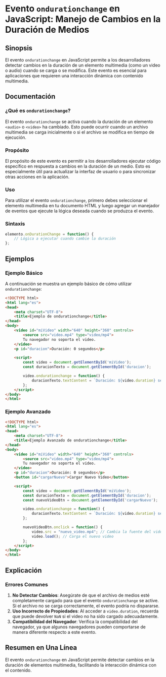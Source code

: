 <!--
Meta Description: # Evento `ondurationchange` en JavaScript: Manejo de Cambios en la Duración de Medios ## Sinopsis El evento `ondurationchange` en JavaScript permite a...
Meta Keywords: video, ondurationchange, evento, duración, html
-->

# Evento `ondurationchange` en JavaScript: Manejo de Cambios en la Duración de Medios

## Sinopsis
El evento `ondurationchange` en JavaScript permite a los desarrolladores detectar cambios en la duración de un elemento multimedia (como un video o audio) cuando se carga o se modifica. Este evento es esencial para aplicaciones que requieren una interacción dinámica con contenido multimedia.

## Documentación
### ¿Qué es `ondurationchange`?
El evento `ondurationchange` se activa cuando la duración de un elemento `<audio>` o `<video>` ha cambiado. Esto puede ocurrir cuando un archivo multimedia se carga inicialmente o si el archivo se modifica en tiempo de ejecución.

### Propósito
El propósito de este evento es permitir a los desarrolladores ejecutar código específico en respuesta a cambios en la duración de un medio. Esto es especialmente útil para actualizar la interfaz de usuario o para sincronizar otras acciones en la aplicación.

### Uso
Para utilizar el evento `ondurationchange`, primero debes seleccionar el elemento multimedia en tu documento HTML y luego agregar un manejador de eventos que ejecute la lógica deseada cuando se produzca el evento.

### Sintaxis
```javascript
elemento.onDurationChange = function() {
    // Lógica a ejecutar cuando cambie la duración
};
```

## Ejemplos
### Ejemplo Básico
A continuación se muestra un ejemplo básico de cómo utilizar `ondurationchange`:

```html
<!DOCTYPE html>
<html lang="es">
<head>
    <meta charset="UTF-8">
    <title>Ejemplo de ondurationchange</title>
</head>
<body>
    <video id="miVideo" width="640" height="360" controls>
        <source src="video.mp4" type="video/mp4">
        Tu navegador no soporta el video.
    </video>
    <p id="duracion">Duración: 0 segundos</p>

    <script>
        const video = document.getElementById('miVideo');
        const duracionTexto = document.getElementById('duracion');

        video.ondurationchange = function() {
            duracionTexto.textContent = `Duración: ${video.duration} segundos`;
        };
    </script>
</body>
</html>
```

### Ejemplo Avanzado
```html
<!DOCTYPE html>
<html lang="es">
<head>
    <meta charset="UTF-8">
    <title>Ejemplo Avanzado de ondurationchange</title>
</head>
<body>
    <video id="miVideo" width="640" height="360" controls>
        <source src="video.mp4" type="video/mp4">
        Tu navegador no soporta el video.
    </video>
    <p id="duracion">Duración: 0 segundos</p>
    <button id="cargarNuevo">Cargar Nuevo Video</button>

    <script>
        const video = document.getElementById('miVideo');
        const duracionTexto = document.getElementById('duracion');
        const nuevoVideoBtn = document.getElementById('cargarNuevo');

        video.ondurationchange = function() {
            duracionTexto.textContent = `Duración: ${video.duration} segundos`;
        };

        nuevoVideoBtn.onclick = function() {
            video.src = "nuevo_video.mp4"; // Cambia la fuente del video
            video.load(); // Carga el nuevo video
        };
    </script>
</body>
</html>
```

## Explicación
### Errores Comunes
1. **No Detectar Cambios**: Asegúrate de que el archivo de medios esté completamente cargado para que el evento `ondurationchange` se active. Si el archivo no se carga correctamente, el evento podría no dispararse.
2. **Uso Incorrecto de Propiedades**: Al acceder a `video.duration`, recuerda que puede devolver `NaN` si el video no ha sido cargado adecuadamente.
3. **Compatibilidad del Navegador**: Verifica la compatibilidad del navegador, ya que algunos navegadores pueden comportarse de manera diferente respecto a este evento.

## Resumen en Una Línea
El evento `ondurationchange` en JavaScript permite detectar cambios en la duración de elementos multimedia, facilitando la interacción dinámica con el contenido.